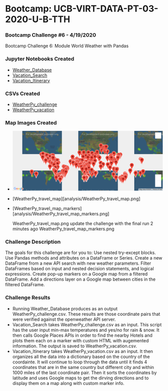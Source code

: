 # Bootcamp: UCB-VIRT-DATA-PT-03-2020-U-B-TTH
### Bootcamp Challenge #6 - 4/19/2020
Bootcamp Challenge 6: Module World Weather with Pandas

### Jupyter Notebooks Created
- [Weather_Database](Weather_Database.ipynb)
- [Vacation_Search](Vacation_Search.ipynb)
- [Vacation_Itinerary](Vacation_Itinerary.ipynb)

### CSVs Created
- [WeatherPy_challenge](analysis/WeatherPy_challenge.csv)
- [WeatherPy_vacation](analysis/WeatherPy_vacation.csv)

### Map Images Created
- ![WeatherPy_vacation_map](analysis/WeatherPy_vacation_map.png)
- [WeatherPy_travel_map][analysis/WeatherPy_travel_map.png]
- [WeatherPy_travel_map_markers][analysis/WeatherPy_travel_map_markers.png]

 	WeatherPy_travel_map.png 	update the challenge with the final run 	2 minutes ago
	WeatherPy_travel_map_markers.png
    
### Challenge Description
The goals for this challenge are for you to:
    Use nested try-except blocks.
    Use Pandas methods and attributes on a DataFrame or Series.
    Create a new DataFrame from a new API search with new weather parameters.
    Filter DataFrames based on input and nested decision statements, and logical expressions.
    Create pop-up markers on a Google map from a filtered DataFrame.
    Add a directions layer on a Google map between cities in the filtered DataFrame.

### Challenge Results
- Running Weather_Database produces as an output WeatherPy_challenge.csv. These results are those coordinate pairs that were verified against the openweather API server.
- Vacation_Search takes WeatherPy_challenge.csv as an input. This script has the user input min-max temperatures and yes/no for rain & snow. It then calls Google Places APIs in order to find the nearby Hotels and plots them each on a marker with custom HTML with augemented information. The output is saved to  WeatherPy_vacation.csv.
- Vacation_Itinerary takes WeatherPy_vacation.csv as an input. It then organizes all the data into a dictionary based on the country of the coordainte. It will continue to loop through the data until it finds 4 coordinates that are in the same country but different city and within 1000 miles of the last coordinate pair. Then it sorts the coordinates by latitude and uses Google maps to get the dirving directions and to display them on a map along with custom marker info.
